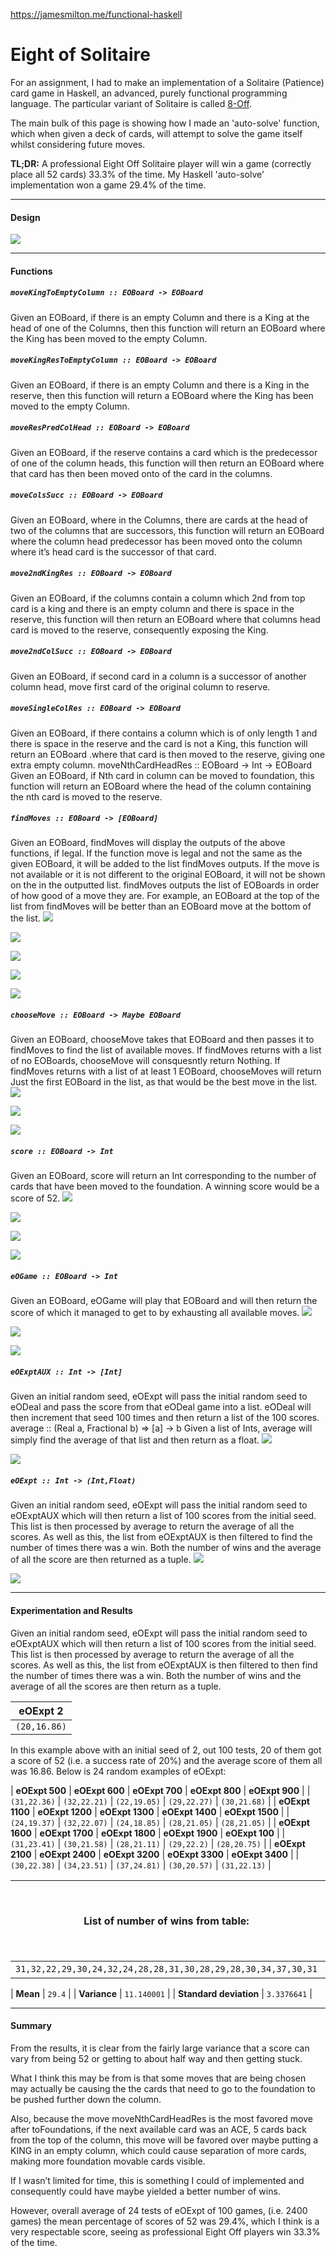 https://jamesmilton.me/functional-haskell


# Eight of Solitaire 

For an assignment, I had to make an implementation of a Solitaire (Patience) card game in Haskell, an advanced, purely functional programming language.  The particular variant of Solitaire is called [8-Off](https://en.wikipedia.org/wiki/Eight_Off).

The main bulk of this page is showing how I made an 'auto-solve' function, which when given a deck of cards, will attempt to solve the game itself whilst considering future moves.

**TL;DR:** A professional Eight Off Solitaire player will win a game (correctly place all 52 cards) 33.3% of the time. My Haskell 'auto-solve' implementation won a game 29.4% of the time.


---

#### Design

![](http://jamesmilton.me/images/haskell/design.png)

---

#### Functions

#####  `moveKingToEmptyColumn :: EOBoard -> EOBoard`
Given an EOBoard, if there is an empty Column and there is a King at the head of one of the Columns, then this function will return an EOBoard where the King has been moved to the empty Column.

#####  `moveKingResToEmptyColumn :: EOBoard -> EOBoard`
Given an EOBoard, if there is an empty Column and there is a King in the reserve, then this function will return a EOBoard where the King has been moved to the empty Column.

#####  `moveResPredColHead :: EOBoard -> EOBoard`
Given an EOBoard, if the reserve contains a card which is the predecessor of one of the column heads, this function will then return an EOBoard where that card has then been moved onto of the card in the columns.

#####  `moveColsSucc :: EOBoard -> EOBoard`
Given an EOBoard, where in the Columns, there are cards at the head of two of the columns that are successors, this function will return an EOBoard where the column head predecessor has been moved onto the column where it’s head card is the successor of that card.

#####  `move2ndKingRes :: EOBoard -> EOBoard`
Given an EOBoard, if the columns contain a column which 2nd from top card is a king and there is an empty column and there is space in the reserve, this function will then return an EOBoard where that columns head card is moved to the reserve, consequently exposing the King.

#####  `move2ndColSucc :: EOBoard -> EOBoard`
Given an EOBoard, if second card in a column is a successor of another column head, move first card of the original column to reserve.

#####  `moveSingleColRes :: EOBoard -> EOBoard`
Given an EOBoard, if there contains a column which is of only length 1 and there is space in the reserve and the card is not a King, this function will return an EOBoard .where that card is then moved to the reserve, giving one extra empty column.
moveNthCardHeadRes :: EOBoard -> Int -> EOBoard
Given an EOBoard, if Nth card in column can be moved to foundation, this function will return an EOBoard where the head of the column containing the nth card is moved to the reserve.

#####  `findMoves :: EOBoard -> [EOBoard]`
Given an EOBoard, findMoves will display the outputs of the above functions, if legal. If the function move is legal and not the same as the given EOBoard, it will be added to the list findMoves outputs. If the move is not available or it is not different to the original EOBoard, it will not be shown on the in the outputted list. findMoves outputs the list of EOBoards in order of how good of a move they are. For example, an EOBoard at the top of the list from findMoves will be better than an EOBoard move at the bottom of the list.
![](http://jamesmilton.me/images/haskell/findmoves1.png)

![](http://jamesmilton.me/images/haskell/findmoves2.png)

![](http://jamesmilton.me/images/haskell/findmoves3.png)

![](http://jamesmilton.me/images/haskell/findmoves4.png)

![](http://jamesmilton.me/images/haskell/findmoves5.png)

#####  `chooseMove :: EOBoard -> Maybe EOBoard`
Given an EOBoard, chooseMove takes that EOBoard and then passes it to findMoves to find the list of available moves. If findMoves returns with a list of no EOBoards, chooseMove will consquesntly return Nothing. If findMoves returns with a list of at least 1 EOBoard, chooseMoves will return Just the first EOBoard in the list, as that would be the best move in the list.
![](http://jamesmilton.me/images/haskell/choosemoves1.png)

![](http://jamesmilton.me/images/haskell/choosemoves2.png)

![](http://jamesmilton.me/images/haskell/choosemoves3.png)

#####  `score :: EOBoard -> Int`
Given an EOBoard, score will return an Int corresponding to the number of cards that have been moved to the foundation. A winning score would be a score of 52.
![](http://jamesmilton.me/images/haskell/score1.png)

![](http://jamesmilton.me/images/haskell/score2.png)

![](http://jamesmilton.me/images/haskell/score3.png)

![](http://jamesmilton.me/images/haskell/score4.png)

#####  `eOGame :: EOBoard -> Int`
Given an EOBoard, eOGame will play that EOBoard and will then return the score of which it managed to get to by exhausting all available moves.
![](http://jamesmilton.me/images/haskell/eogame1.png)

![](http://jamesmilton.me/images/haskell/eogame2.png)

![](http://jamesmilton.me/images/haskell/eogame3.png)

#####  `eOExptAUX :: Int -> [Int]`
Given an initial random seed, eOExpt will pass the initial random seed to eODeal and pass the score from that eODeal game into a list. eODeal will then increment that seed 100 times and then return a list of the 100 scores.
average :: (Real a, Fractional b) => [a] -> b
Given a list of Ints, average will simply find the average of that list and then return as a float.
![](http://jamesmilton.me/images/haskell/eoexptaux1.png)

![](http://jamesmilton.me/images/haskell/eoexptaux2.png)

#####  `eOExpt :: Int -> (Int,Float)`
Given an initial random seed, eOExpt will pass the initial random seed to eOExptAUX which will then return a list of 100 scores from the initial seed. This list is then processed by average to return the average of all the scores. As well as this, the list from eOExptAUX is then filtered to find the number of times there was a win. Both the number of wins and the average of all the score are then returned as a tuple.
![](http://jamesmilton.me/images/haskell/eoexpt1.png)

![](http://jamesmilton.me/images/haskell/eoexpt2.png)

---

#### Experimentation and Results

Given an initial random seed, eOExpt will pass the initial random seed to eOExptAUX which will then return a list of 100 scores from the initial seed. This list is then processed by average to return the average of all the scores. As well as
this, the list from eOExptAUX is then filtered to then find the number of times there was a win. Both the number of wins and the average of all the scores are then return as a tuple.

|   eOExpt 2  |
|:-----------:|
|  `(20,16.86)` |


In this example above with an initial seed of 2, out 100 tests, 20 of them got a score of 52 (i.e. a success rate of 20%) and the average score of them all was 16.86. Below is 24 random examples of eOExpt:


|  **eOExpt 500** |  **eOExpt 600** |  **eOExpt 700** |  **eOExpt 800** |  **eOExpt 900** |
|  `(31,22.36)` |  `(32,22.21)` |  `(22,19.05)` |  `(29,22.27)` |  `(30,21.68)` |
| **eOExpt 1100** | **eOExpt 1200** | **eOExpt 1300** | **eOExpt 1400** | **eOExpt 1500** |
|  `(24,19.37)` |  `(32,22.07)` |  `(24,18.85)` |  `(28,21.05)` |  `(28,21.05)` |
| **eOExpt 1600** | **eOExpt 1700** | **eOExpt 1800** | **eOExpt 1900** | **eOExpt 100** |
|  `(31,23.41)` |  `(30,21.58)` |  `(28,21.11)` |  `(29,22.2)`  |  `(28,20.75)` |
| **eOExpt 2100** | **eOExpt 2400** | **eOExpt 3200** | **eOExpt 3300** | **eOExpt 3400** | 
|  `(30,22.38)` |  `(34,23.51)` |  `(37,24.81)` |  `(30,20.57)` |  `(31,22.13)` |



|              List of number of wins from table:             | Total of wins from 2400 games|
|:-----------------------------------------------------------:|:-:|
| `31,32,22,29,30,24,32,24,28,28,31,30,28,29,28,30,34,37,30,31` | 588|



|        **Mean**        |    `29.4`   |
|      **Variance**      | `11.140001` |
| **Standard deviation** | `3.3376641` |

---
#### Summary

From the results, it is clear from the fairly large variance that a score can vary from being 52 or getting to about half way and then getting stuck. 

What I think this may be from is that some moves that are being chosen may actually be causing the the cards that need to go to the foundation to be pushed further down the column. 

Also, because the move moveNthCardHeadRes is the most favored move after toFoundations, if the next available card was an ACE, 5 cards back from the top of the column, this move will be favored over maybe putting a KING in an empty column, which could cause separation of more cards, making more foundation movable cards visible.

If I wasn’t limited for time, this is something I could of implemented and consequently could have maybe yielded a better number of wins. 

However, overall average of 24 tests of eOExpt of 100 games, (i.e. 2400 games) the mean percentage of scores of 52 was 29.4%, which I think is a very respectable score, seeing as professional Eight Off players win 33.3% of the time. 
